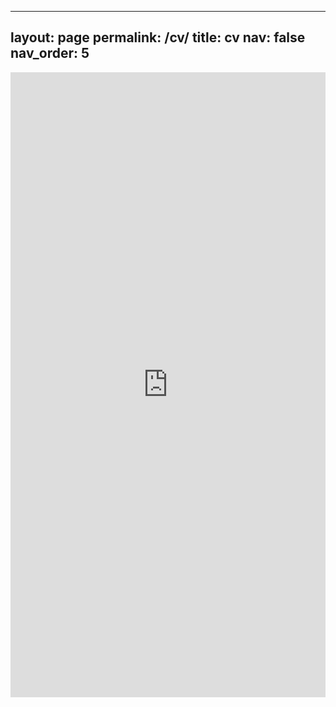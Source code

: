 <!-- ---
layout: cv
permalink: /cv/
title: cv
nav: true
nav_order: 5
cv_pdf: example_pdf.pdf
description: This is a description of the page. You can modify it in '_pages/cv.md'. You can also change or remove the top pdf download button.
toc:
  sidebar: left
--- -->


---
layout: page
permalink: /cv/
title: cv
nav: false
nav_order: 5
---

<embed src="https://whalefishin.github.io/assets/pdf/Han_Huang_CV.pdf" type="application/pdf" style="width:100%; height:1000px; margin-left: auto; margin-right: auto;" frameborder="0"/>